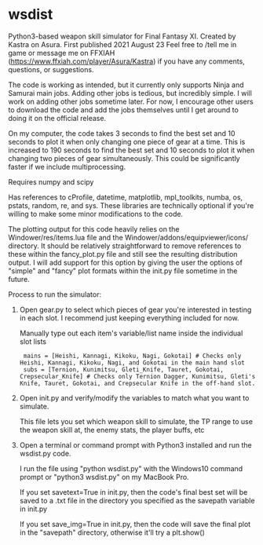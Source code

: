 # wsdist
Python3-based weapon skill simulator for Final Fantasy XI.
Created by Kastra on Asura. First published 2021 August 23
Feel free to /tell me in game or message me on FFXIAH (https://www.ffxiah.com/player/Asura/Kastra) if you have any comments, questions, or suggestions.

The code is working as intended, but it currently only supports Ninja and Samurai main jobs. Adding other jobs is tedious, but incredibly simple. I will work on adding other jobs sometime later. For now, I encourage other users to download the code and add the jobs themselves until I get around to doing it on the official release.

On my computer, the code takes 3 seconds to find the best set and 10 seconds to plot it when only changing one piece of gear at a time.
  This is increased to 190 seconds to find the best set and 10 seconds to plot it when changing two pieces of gear simultaneously. This could be significantly faster if we include multiprocessing.

Requires numpy and scipy

Has references to cProfile, datetime, matplotlib, mpl_toolkits, numba, os, pstats, random, re, and sys. These libraries are technically optional if you're willing to make some minor modifications to the code.

The plotting output for this code heavily relies on the Windower/res/items.lua file and the Windower/addons/equipviewer/icons/ directory. It should be relatively straightforward to remove references to these within the fancy_plot.py file and still see the resulting distribution output. I will add support for this option by giving the user the options of "simple" and "fancy" plot formats within the init.py file sometime in the future.

Process to run the simulator:
1) Open gear.py to select which pieces of gear you're interested in testing in each slot. I recommend just keeping everything included for now.

     Manually type out each item's variable/list name inside the individual slot lists
     
        mains = [Heishi, Kannagi, Kikoku, Nagi, Gokotai] # Checks only Heishi, Kannagi, Kikoku, Nagi, and Gokotai in the main hand slot
        subs = [Ternion, Kunimitsu, Gleti_Knife, Tauret, Gokotai, Crepsecular_Knife] # Checks only Ternion Dagger, Kunimitsu, Gleti's Knife, Tauret, Gokotai, and Crepsecular Knife in the off-hand slot.
        

2) Open init.py and verify/modify the variables to match what you want to simulate.

     This file lets you set which weapon skill to simulate, the TP range to use the weapon skill at, the enemy stats, the player buffs, etc
     
3) Open a terminal or command prompt with Python3 installed and run the wsdist.py code.
     
     I run the file using "python wsdist.py" with the Windows10 command prompt or "python3 wsdist.py" on my MacBook Pro.
     
     If you set savetext=True in init.py, then the code's final best set will be saved to a .txt file in the directory you specified as the savepath variable in init.py
     
     If you set save_img=True in init.py, then the code will save the final plot in the "savepath" directory, otherwise it'll try a plt.show()

